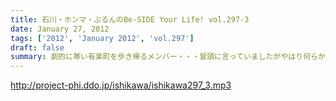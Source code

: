 ```yaml
---
title: 石川・ホンマ・ぶるんのBe-SIDE Your Life! vol.297-3
date: January 27, 2012
tags: ['2012', 'January 2012', 'vol.297']
draft: false
summary: 劇的に寒い有楽町を歩き帰るメンバー・・・冒頭に言っていましたがやはり何らかのカタチで「溜め録り」＝「ためどり」をすべきだったのでは～～いつかあるのかな・・・NAMAE
---
```


http://project-phi.ddo.jp/ishikawa/ishikawa297_3.mp3